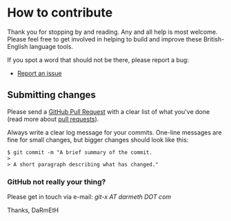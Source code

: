 # How to contribute

Thank you for stopping by and reading. Any and all help is most welcome. Please 
feel free to get involved in helping to build and improve these British-English 
language tools.

If you spot a word that should not be there, please report a bug:

* [Report an issue](https://github.com/darmeth/british-english-language-tools/issues)

## Submitting changes

Please send a 
[GitHub Pull Request](https://github.com/darmeth/british-english-language-tools/pulls) 
with a clear list of what you've done (read more about 
[pull requests](http://help.github.com/pull-requests/)).

Always write a clear log message for your commits. One-line messages are fine 
for small changes, but bigger changes should look like this:

    $ git commit -m "A brief summary of the commit.
    > 
    > A short paragraph describing what has changed."

### GitHub not really your thing?

Please get in touch via e-mail: *git-x AT darmeth DOT com*

Thanks,
DaRmEtH


